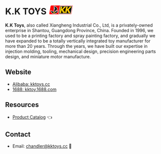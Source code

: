 
# K.K TOYS  ![logo](./appendix/logo.png)

**K.K Toys**, also called Xiangheng Industrial Co., Ltd, is a privately-owned enterprise in Shantou, Guangdong Province, China. Founded in 1996, we used to be a printing factory and spray painting factory, and gradually we have expanded to be a totally vertically integrated toy manufacturer for more than 20 years. Through the years, we have built our expertise in injection molding, tooling, mechanical design, precision engineering parts design, and miniature motor manufacture.

## Website
- [Alibaba: kktoys.cc](http://kktoys.cc) 
- [1688: kktoy.1688.com](http://kktoys.1688.com)

## Resources
- [Product Catalog](./KKTOYS_Products.xlsx) 👈

## Contact
- Email: chandler@kktoys.cc 💬



<!--
**kktoys/kktoys** is a ✨ _special_ ✨ repository because its `README.md` (this file) appears on your GitHub profile.

Here are some ideas to get you started:

- 🔭 I’m currently working on ...
- 🌱 I’m currently learning ...
- 👯 I’m looking to collaborate on ...
- 🤔 I’m looking for help with ...
- 💬 Ask me about ...
- 📫 How to reach me: ...
- 😄 Pronouns: ...
- ⚡ Fun fact: ...
-->
